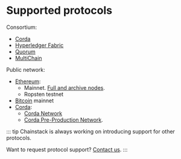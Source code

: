 # Supported protocols

Consortium:

* [Corda](/blockchains/corda)
* [Hyperledger Fabric](/blockchains/fabric)
* [Quorum](/blockchains/quorum)
* [MultiChain](/blockchains/multichain)

Public network:

* [Ethereum](/blockchains/ethereum):
	* Mainnet. [Full and archive nodes](/operations/ethereum/modes).
	* Ropsten testnet
* [Bitcoin](/blockchains/bitcoin) mainnet
* [Corda](/blockchains/corda): 
	* [Corda Network](https://corda.network/)
	* [Corda Pre-Production Network](https://corda.network/participation/preprod/).

::: tip
Chainstack is always working on introducing support for other protocols.

Want to request protocol support? [Contact us](https://chainstack.com/contact/).
:::
